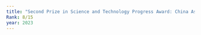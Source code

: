 ```yaml
---
title: "Second Prize in Science and Technology Progress Award: China Association of Medical Education Awarded"
Rank: 8/15
year: 2023
---
```

